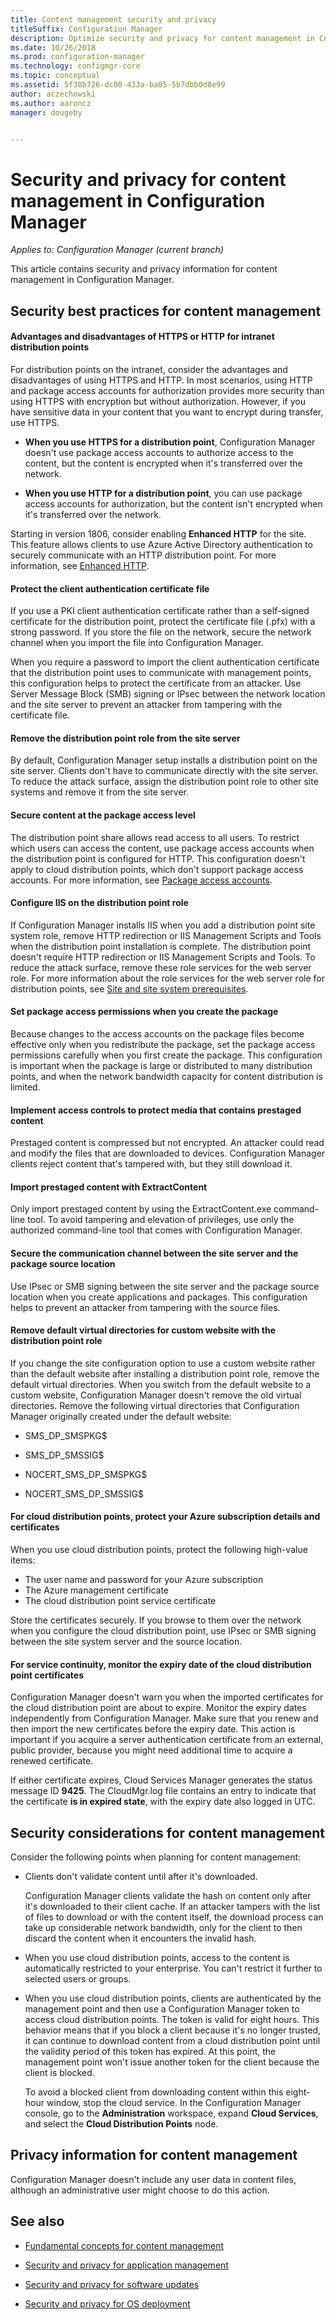 ```yaml
---
title: Content management security and privacy
titleSuffix: Configuration Manager
description: Optimize security and privacy for content management in Configuration Manager.
ms.date: 10/26/2018
ms.prod: configuration-manager
ms.technology: configmgr-core
ms.topic: conceptual
ms.assetid: 5f38b726-dc00-433a-ba05-5b7dbb0d8e99
author: aczechowski
ms.author: aaroncz
manager: dougeby


---
```


# Security and privacy for content management in Configuration Manager

*Applies to: Configuration Manager (current branch)*

This article contains security and privacy information for content management in Configuration Manager. 



##  <a name="BKMK_Security_ContentManagement"></a> Security best practices for content management  


#### Advantages and disadvantages of HTTPS or HTTP for intranet distribution points
For distribution points on the intranet, consider the advantages and disadvantages of using HTTPS and HTTP. In most scenarios, using HTTP and package access accounts for authorization provides more security than using HTTPS with encryption but without authorization. However, if you have sensitive data in your content that you want to encrypt during transfer, use HTTPS.  

-   **When you use HTTPS for a distribution point**, Configuration Manager doesn't use package access accounts to authorize access to the content, but the content is encrypted when it's transferred over the network.  

-   **When you use HTTP for a distribution point**, you can use package access accounts for authorization, but the content isn't encrypted when it's transferred over the network.  

Starting in version 1806, consider enabling **Enhanced HTTP** for the site. This feature allows clients to use Azure Active Directory authentication to securely communicate with an HTTP distribution point. For more information, see [Enhanced HTTP](enhanced-http.md).

#### Protect the client authentication certificate file
If you use a PKI client authentication certificate rather than a self-signed certificate for the distribution point, protect the certificate file (.pfx) with a strong password. If you store the file on the network, secure the network channel when you import the file into Configuration Manager.

When you require a password to import the client authentication certificate that the distribution point uses to communicate with management points, this configuration helps to protect the certificate from an attacker. Use Server Message Block (SMB) signing or IPsec between the network location and the site server to prevent an attacker from tampering with the certificate file.  

#### Remove the distribution point role from the site server
By default, Configuration Manager setup installs a distribution point on the site server. Clients don't have to communicate directly with the site server. To reduce the attack surface, assign the distribution point role to other site systems and remove it from the site server.  

#### Secure content at the package access level
The distribution point share allows read access to all users. To restrict which users can access the content, use package access accounts when the distribution point is configured for HTTP. This configuration doesn't apply to cloud distribution points, which don't support package access accounts. For more information, see [Package access accounts](accounts.md#package-access-account).

#### Configure IIS on the distribution point role
If Configuration Manager installs IIS when you add a distribution point site system role, remove HTTP redirection or IIS Management Scripts and Tools when the distribution point installation is complete. The distribution point doesn't require HTTP redirection or IIS Management Scripts and Tools. To reduce the attack surface, remove these role services for the web server role.  For more information about the role services for the web server role for distribution points, see [Site and site system prerequisites](../configs/site-and-site-system-prerequisites.md).  

#### Set package access permissions when you create the package
Because changes to the access accounts on the package files become effective only when you redistribute the package, set the package access permissions carefully when you first create the package. This configuration is important when the package is large or distributed to many distribution points, and when the network bandwidth capacity for content distribution is limited.  

#### Implement access controls to protect media that contains prestaged content
Prestaged content is compressed but not encrypted. An attacker could read and modify the files that are downloaded to devices. Configuration Manager clients reject content that's tampered with, but they still download it.  

#### Import prestaged content with ExtractContent
Only import prestaged content by using the ExtractContent.exe command-line tool. To avoid tampering and elevation of privileges, use only the authorized command-line tool that comes with Configuration Manager.  

#### Secure the communication channel between the site server and the package source location
Use IPsec or SMB signing between the site server and the package source location when you create applications and packages. This configuration helps to prevent an attacker from tampering with the source files.  

#### Remove default virtual directories for custom website with the distribution point role
If you change the site configuration option to use a custom website rather than the default website after installing a distribution point role, remove the default virtual directories. When you switch from the default website to a custom website, Configuration Manager doesn't remove the old virtual directories. Remove the following virtual directories that Configuration Manager originally created under the default website:  

-   SMS_DP_SMSPKG$  

-   SMS_DP_SMSSIG$  

-   NOCERT_SMS_DP_SMSPKG$  

-   NOCERT_SMS_DP_SMSSIG$  


#### For cloud distribution points, protect your Azure subscription details and certificates
When you use cloud distribution points, protect the following high-value items:
- The user name and password for your Azure subscription
- The Azure management certificate 
- The cloud distribution point service certificate

Store the certificates securely. If you browse to them over the network when you configure the cloud distribution point, use IPsec or SMB signing between the site system server and the source location.  

#### For service continuity, monitor the expiry date of the cloud distribution point certificates
Configuration Manager doesn't warn you when the imported certificates for the cloud distribution point are about to expire. Monitor the expiry dates independently from Configuration Manager. Make sure that you renew and then import the new certificates before the expiry date. This action is important if you acquire a server authentication certificate from an external, public provider, because you might need additional time to acquire a renewed certificate.  

 If either certificate expires, Cloud Services Manager generates the status message ID **9425**. The CloudMgr.log file contains an entry to indicate that the certificate **is in expired state**, with the expiry date also logged in UTC.  



## Security considerations for content management  

Consider the following points when planning for content management:  

-   Clients don't validate content until after it's downloaded.  

     Configuration Manager clients validate the hash on content only after it's downloaded to their client cache. If an attacker tampers with the list of files to download or with the content itself, the download process can take up considerable network bandwidth, only for the client to then discard the content when it encounters the invalid hash.  

-   When you use cloud distribution points, access to the content is automatically restricted to your enterprise. You can't restrict it further to selected users or groups.  

-   When you use cloud distribution points, clients are authenticated by the management point and then use a Configuration Manager token to access cloud distribution points. The token is valid for eight hours. This behavior means that if you block a client because it's no longer trusted, it can continue to download content from a cloud distribution point until the validity period of this token has expired. At this point, the management point won't issue another token for the client because the client is blocked.  

     To avoid a blocked client from downloading content within this eight-hour window, stop the cloud service. In the Configuration Manager console, go to the **Administration** workspace, expand **Cloud Services**, and select the **Cloud Distribution Points** node.  



##  <a name="BKMK_Privacy_ContentManagement"></a> Privacy information for content management  

 Configuration Manager doesn't include any user data in content files, although an administrative user might choose to do this action.  



## See also

- [Fundamental concepts for content management](fundamental-concepts-for-content-management.md)  

- [Security and privacy for application management](../../../apps/plan-design/security-and-privacy-for-application-management.md)  

- [Security and privacy for software updates](../../../sum/plan-design/security-and-privacy-for-software-updates.md)  

- [Security and privacy for OS deployment](../../../osd/plan-design/security-and-privacy-for-operating-system-deployment.md)  
